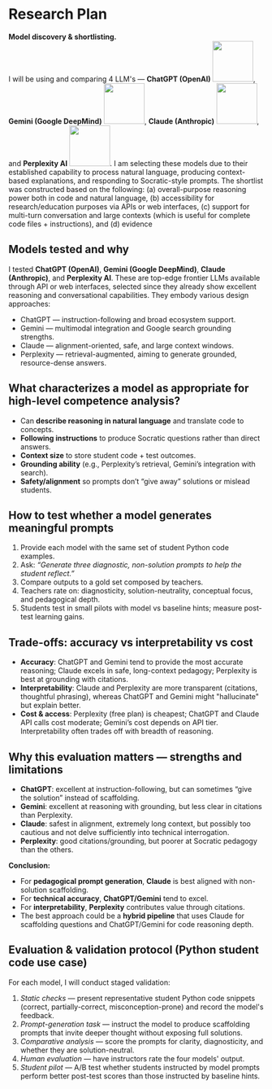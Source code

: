 # Research Plan

**Model discovery & shortlisting.**  
I will be using and comparing 4 LLM's — **ChatGPT (OpenAI)** <img src="https://img.shields.io/badge/ChatGPT-OpenAI-74aa9c?logo=openai&logoColor=white&style=flat-square" width="80"/>, **Gemini (Google DeepMind)** <img src="https://img.shields.io/badge/Gemini-Google-4285F4?logo=google&logoColor=white&style=flat-square" width="80"/>, **Claude (Anthropic)** <img src="https://img.shields.io/badge/Claude-Anthropic-000000?style=flat-square" width="80"/>, and **Perplexity AI** <img src="https://img.shields.io/badge/Perplexity-AI-3333FF?logo=perplexity&logoColor=white&style=flat-square" width="80"/>. I am selecting these models due to their established capability to process natural language, producing context-based explanations, and responding to Socratic-style prompts. The shortlist was constructed based on the following: (a) overall-purpose reasoning power both in code and natural language, (b) accessibility for research/education purposes via APIs or web interfaces, (c) support for multi-turn conversation and large contexts (which is useful for complete code files + instructions), and (d) evidence

## Models tested and why
I tested **ChatGPT (OpenAI)**, **Gemini (Google DeepMind)**, **Claude (Anthropic)**, and **Perplexity AI**. These are top-edge frontier LLMs available through API or web interfaces, selected since they already show excellent reasoning and conversational capabilities. They embody various design approaches:
- ChatGPT — instruction-following and broad ecosystem support.
- Gemini — multimodal integration and Google search grounding strengths.
- Claude — alignment-oriented, safe, and large context windows.
- Perplexity — retrieval-augmented, aiming to generate grounded, resource-dense answers.

## What characterizes a model as appropriate for high-level competence analysis?
- Can **describe reasoning in natural language** and translate code to concepts.
- **Following instructions** to produce Socratic questions rather than direct answers.
- **Context size** to store student code + test outcomes.
- **Grounding ability** (e.g., Perplexity’s retrieval, Gemini’s integration with search).  
- **Safety/alignment** so prompts don’t “give away” solutions or mislead students.  

## How to test whether a model generates meaningful prompts
1. Provide each model with the same set of student Python code examples.  
2. Ask: *“Generate three diagnostic, non-solution prompts to help the student reflect.”*
3. Compare outputs to a gold set composed by teachers.
4. Teachers rate on: diagnosticity, solution-neutrality, conceptual focus, and pedagogical depth.
5. Students test in small pilots with model vs baseline hints; measure post-test learning gains.

## Trade-offs: accuracy vs interpretability vs cost
- **Accuracy**: ChatGPT and Gemini tend to provide the most accurate reasoning; Claude excels in safe, long-context pedagogy; Perplexity is best at grounding with citations.
- **Interpretability**: Claude and Perplexity are more transparent (citations, thoughtful phrasing), whereas ChatGPT and Gemini might "hallucinate" but explain better.
- **Cost & access**: Perplexity (free plan) is cheapest; ChatGPT and Claude API calls cost moderate; Gemini’s cost depends on API tier. Interpretability often trades off with breadth of reasoning.  

## Why this evaluation matters — strengths and limitations
- **ChatGPT**: excellent at instruction-following, but can sometimes “give the solution” instead of scaffolding.
- **Gemini**: excellent at reasoning with grounding, but less clear in citations than Perplexity.
- **Claude**: safest in alignment, extremely long context, but possibly too cautious and not delve sufficiently into technical interrogation.
- **Perplexity**: good citations/grounding, but poorer at Socratic pedagogy than the others.

**Conclusion:**
- For **pedagogical prompt generation**, **Claude** is best aligned with non-solution scaffolding.
- For **technical accuracy**, **ChatGPT/Gemini** tend to excel.
- For **interpretability**, **Perplexity** contributes value through citations.
- The best approach could be a **hybrid pipeline** that uses Claude for scaffolding questions and ChatGPT/Gemini for code reasoning depth.

## Evaluation & validation protocol (Python student code use case)
For each model, I will conduct staged validation:  
1. *Static checks* — present representative student Python code snippets (correct, partially-correct, misconception-prone) and record the model's feedback.  
2. *Prompt-generation task* — instruct the model to produce scaffolding prompts that invite deeper thought without exposing full solutions.  
3. *Comparative analysis* — score the prompts for clarity, diagnosticity, and whether they are solution-neutral.  
4. *Human evaluation* — have instructors rate the four models' output.  
5. *Student pilot* — A/B test whether students instructed by model prompts perform better post-test scores than those instructed by baseline hints.  


